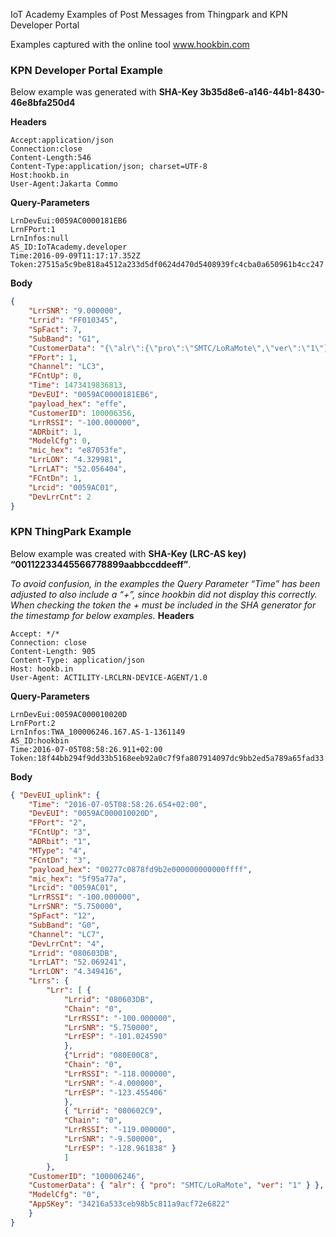 IoT Academy 
Examples of Post Messages from Thingpark and KPN Developer Portal

Examples captured with the online tool www.hookbin.com

### KPN Developer Portal Example
Below example was generated with **SHA-Key 3b35d8e6-a146-44b1-8430-46e8bfa250d4**

**Headers**
```
Accept:application/json
Connection:close
Content-Length:546
Content-Type:application/json; charset=UTF-8
Host:hookb.in
User-Agent:Jakarta Commo
```

**Query-Parameters**
```
LrnDevEui:0059AC0000181EB6
LrnFPort:1
LrnInfos:null
AS_ID:IoTAcademy.developer
Time:2016-09-09T11:17:17.352Z
Token:27515a5c9be818a4512a233d5df0624d470d5408939fc4cba0a650961b4cc247
```

**Body**
```json
{
    "LrrSNR": "9.000000",
    "Lrrid": "FF010345",
    "SpFact": 7,
    "SubBand": "G1",
    "CustomerData": "{\"alr\":{\"pro\":\"SMTC/LoRaMote\",\"ver\":\"1\"}}",
    "FPort": 1,
    "Channel": "LC3",
    "FCntUp": 0,
    "Time": 1473419836813,
    "DevEUI": "0059AC0000181EB6",
    "payload_hex": "effe",
    "CustomerID": 100006356,
    "LrrRSSI": "-100.000000",
    "ADRbit": 1,
    "ModelCfg": 0,
    "mic_hex": "e87053fe",
    "LrrLON": "4.329981",
    "LrrLAT": "52.056404",
    "FCntDn": 1,
    "Lrcid": "0059AC01",
    "DevLrrCnt": 2
}
```

### KPN ThingPark Example
Below example was created with  **SHA-Key (LRC-AS key) “00112233445566778899aabbccddeeff”**.

_To avoid confusion, in the examples the Query Parameter “Time” has been adjusted to also include a “+”, since hookbin did not display this correctly. When checking the token the + must be included in the SHA generator for the timestamp for below examples._
**Headers**
```
Accept: */* 
Connection: close 
Content-Length: 905 
Content-Type: application/json 
Host: hookb.in 
User-Agent: ACTILITY-LRCLRN-DEVICE-AGENT/1.0
```

**Query-Parameters**
```
LrnDevEui:0059AC000010020D 
LrnFPort:2 
LrnInfos:TWA_100006246.167.AS-1-1361149 
AS_ID:hookbin 
Time:2016-07-05T08:58:26.911+02:00 
Token:18f44bb294f9dd33b5168eeb92a0c7f9fa807914097dc9bb2ed5a789a65fad33
```

**Body**
```json
{ "DevEUI_uplink": { 
	"Time": "2016-07-05T08:58:26.654+02:00", 
	"DevEUI": "0059AC000010020D", 
	"FPort": "2", 
	"FCntUp": "3", 
	"ADRbit": "1", 
	"MType": "4", 
	"FCntDn": "3", 
	"payload_hex": "00277c0878fd9b2e000000000000ffff", 
	"mic_hex": "5f95a77a", 
	"Lrcid": "0059AC01", 
	"LrrRSSI": "-100.000000", 
	"LrrSNR": "5.750000", 
	"SpFact": "12", 
	"SubBand": "G0", 
	"Channel": "LC7", 
	"DevLrrCnt": "4", 
	"Lrrid": "080603DB", 
	"LrrLAT": "52.069241", 
	"LrrLON": "4.349416", 
	"Lrrs": { 
		"Lrr": [ { 
			"Lrrid": "080603DB", 
			"Chain": "0", 
			"LrrRSSI": "-100.000000", 
			"LrrSNR": "5.750000", 
			"LrrESP": "-101.024590" 
			}, 	
			{"Lrrid": "080E00C8", 
			"Chain": "0", 
			"LrrRSSI": "-118.000000", 
			"LrrSNR": "-4.000000", 
			"LrrESP": "-123.455406" 
			}, 
			{ "Lrrid": "080602C9", 
			"Chain": "0", 
			"LrrRSSI": "-119.000000", 
			"LrrSNR": "-9.500000", 
			"LrrESP": "-128.961838" } 
			] 
		}, 
	"CustomerID": "100006246", 
	"CustomerData": { "alr": { "pro": "SMTC/LoRaMote", "ver": "1" } }, 
	"ModelCfg": "0", 
	"AppSKey": "34216a533ceb98b5c811a9acf72e6822"
	} 
}
```
